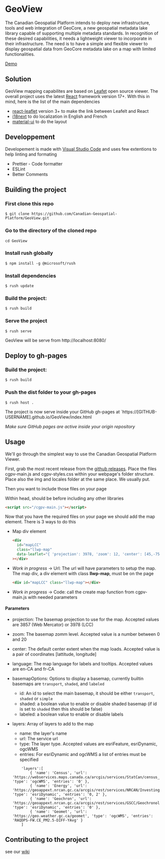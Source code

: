 # GeoView

The Canadian Geospatial Platform intends to deploy new infrastructure, tools and web integration of GeoCore, a new geospatial metadata lake library capable of supporting multiple metadata standards. In recognition of these desired capabilities, it needs a lightweight viewer to incorporate in their infrastructure. The need is to have a simple and flexible viewer to display geospatial data from GeoCore metadata lake on a map with limited functionalities.

[Demo](https://yass0016.github.io/GeoView/index.html)

## Solution

GeoView mapping capabilites are based on [Leafet](https://github.com/Leaflet/Leaflet) open source viewer. The overall project uses the latest [React](https://reactjs.org/) framework version 17+. With this in mind, here is the list of the main dependencies

- [react-leaflet](https://react-leaflet.js.org/) version 3+ to make the link between Leafelt and React
- [i18next](https://www.i18next.com/) to do localization in English and French
- [material-ui](https://material-ui.com/) to do the layout

## Developpement

Developement is made with [Visual Studio Code](https://code.visualstudio.com/) and uses few extentions to help linting and formating

- Prettier - Code formatter
- ESLint
- Better Comments

## Building the project

### First clone this repo

```
$ git clone https://github.com/Canadian-Geospatial-Platform/GeoView.git
```

### Go to the directory of the cloned repo

```
cd GeoView
```

### Install rush globally

```
$ npm install -g @microsoft/rush
```

### Install dependencies

```
$ rush update
```

### Build the project:

```
$ rush build
```

### Serve the project

```
$ rush serve
```
GeoView will be serve from http://localhost:8080/

## Deploy to gh-pages

### Build the project:

```
$ rush build
```

### Push the dist folder to your gh-pages

```
$ rush host .
```
The project is now serve inside your GitHub gh-pages at
`https://[GITHUB-USERNAME].github.io/GeoView/index.html

_Make sure GitHub pages are active inside your origin repository_

## Usage

We'll go through the simplest way to use the Canadian Geospatial Platform Viewer.

First, grab the most recent release from the [github releases](https://github.com/Canadian-Geospatial-Platform/GeoView/releases). Place the files cgpv-main.js and cgpv-styles.css within your webpage's folder structure. Place also the img and locales folder at the same place. We usually put.

Then you want to include those files on your page

Within head, should be before including any other libraries

```html
<script src="/cgpv-main.js"></script>
```

Now that you have the required files on your page we should add the map element. There is 3 ways to do this

- Map div element
  ```html
  <div
    id="mapLCC"
    class="llwp-map"
    data-leaflet="{ 'projection': 3978, 'zoom': 12, 'center': [45,-75], 'language': 'fr-CA', 'basemapOptions': { 'id': 'transport', 'shaded': true, 'labeled': true }, layers:[] }"
  ></div>
  ```
- _Work in progress_ -> Url: The url will have parameters to setup the map. The map div, a div element with class **llwp-map**, must be on the page
  ```html
  <div id="mapLCC" class="llwp-map"></div>
  ```
- _Work in progress_ -> Code: call the create map function from cgpv-main.js with needed parameters

#### Parameters

- projection: The basemap projection to use for the map. Accepted values are 3857 (Web Mercator) or 3978 (LCC)
- zoom: The basemap zomm level. Accepted value is a number between 0 and 20
- center: The default center extent when the map loads. Accepted value is a pair of coordinates [lattitude, longitude]
- language: The map language for labels and tooltips. Accepted values are en-CA and fr-CA
- basemapOptions: Options to display a basemap, currently builtin basemaps are `transport`, `shaded`, and `labeled`
  - id: An id to select the main basemap, it should be either `transport`, `shaded` or `simple`
  - shaded: a boolean value to enable or disable shaded basemap (if id is set to `shaded` then this should be false)
  - labeled: a boolean value to enable or disable labels
- layers: Array of layers to add to the map

  - name: the layer's name
  - url: The service url
  - type: The layer type. Accepted values are esriFeature, esriDynamic, ogcWMS
  - entries: For esriDynamic and ogcWMS a list of entries must be specified

  ```
      'layers':[
          { 'name': 'Census', 'url': 'https://webservices.maps.canada.ca/arcgis/services/StatCan/census_subdivisions_2016_en/MapServer/WMSServer', 'type': 'ogcWMS', 'entries': '0' },
          { 'name': 'Energy', 'url': 'https://geoappext.nrcan.gc.ca/arcgis/rest/services/NRCAN/Investing_Energy_Canada_en/MapServer', 'type': 'esriDynamic', 'entries': '0, 2' },
          { 'name': 'Geochron', 'url': 'https://geoappext.nrcan.gc.ca/arcgis/rest/services/GSCC/Geochronology/MapServer', 'type': 'esriDynamic', 'entries': '0' },
          { 'name': 'Geomet', 'url': 'https://geo.weather.gc.ca/geomet', 'type': 'ogcWMS', 'entries': 'RAQDPS-FW.CE_PM2.5-DIFF-YAvg' }
      ]
  ```

## Contributing to the project

see our [wiki](https://github.com/Canadian-Geospatial-Platform/GeoView/wiki/Contributing-Guideline)
